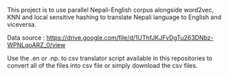 This project is to use parallel Nepali-English corpus alongside word2vec, KNN and local sensitive hashing to translate Nepali language to English and viceversa. 

Data source : https://drive.google.com/file/d/1UThfJKJFvDgTu263DNbz-WPNLqoARZ_0/view 

Use the .en or .np. to csv translator script available in this repositories  to convert all of the files into csv file or simply download the csv files. 
